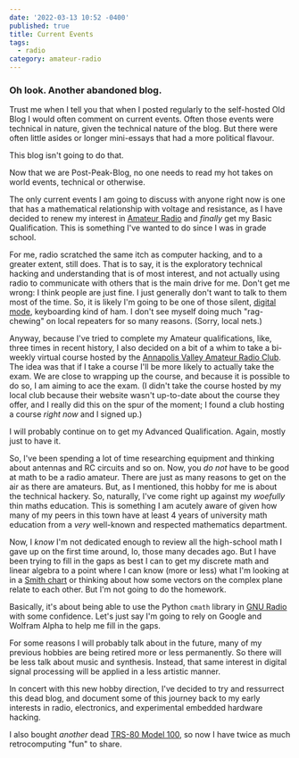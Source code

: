 ```yaml
---
date: '2022-03-13 10:52 -0400'
published: true
title: Current Events
tags:
  - radio
category: amateur-radio
---
```

### Oh look. Another abandoned blog.

Trust me when I tell you that when I posted regularly to the self-hosted Old Blog I would often comment on current events. Often those events were technical in nature, given the technical nature of the blog. But there were often little asides or longer mini-essays that had a more political flavour.

This blog isn't going to do that.

Now that we are Post-Peak-Blog, no one needs to read my hot takes on world events, technical or otherwise.

The only current events I am going to discuss with anyone right now is one that has a mathematical relationship with voltage and resistance, as I have decided to renew my interest in [Amateur Radio](https://en.wikipedia.org/wiki/Amateur_radio) and _finally_ get my Basic Qualification. This is something I've wanted to do since I was in grade school.

For me, radio scratched the same itch as computer hacking, and to a greater extent, still does. That is to say, it is the exploratory technical hacking and understanding that is of most interest, and not actually using radio to communicate with others that is the main drive for me. Don't get me wrong: I think people are just fine. I just generally don't want to talk to them most of the time. So, it is likely I'm going to be one of those silent, [digital mode](https://www.arrl.org/digital-modes), keyboarding kind of ham. I don't see myself doing much "rag-chewing" on local repeaters for so many reasons. (Sorry, local nets.)

Anyway, because I've tried to complete my Amateur qualifications, like, three times in recent history, I also decided on a bit of a whim to take a bi-weekly virtual course hosted by the [Annapolis Valley Amateur Radio Club](https://avarc.ca/index.php/online-basic-course/). The idea was that if I take a course I'll be more likely to actually take the exam. We are close to wrapping up the course, and because it is possible to do so, I am aiming to ace the exam. (I didn't take the course hosted by my local club because their website wasn't up-to-date about the course they offer, and I really did this on the spur of the moment; I found a club hosting a course _right now_ and I signed up.)

I will probably continue on to get my Advanced Qualification. Again, mostly just to have it.

So, I've been spending a lot of time researching equipment and thinking about antennas and RC circuits and so on. Now, you _do not_ have to be good at math to be a radio amateur. There are just as many reasons to get on the air as there are amateurs. But, as I mentioned, this hobby for me is about the technical hackery. So, naturally, I've come right up against my _woefully_ thin maths education. This is something I am acutely aware of given how many of my peers in this town have at least 4 years of university math education from a _very_ well-known and respected mathematics department.

Now, I _know_ I'm not dedicated enough to review all the high-school math I gave up on the first time around, lo, those many decades ago. But I have been trying to fill in the gaps as best I can to get my discrete math and linear algebra to a point where I can know (more or less) what I'm looking at in a [Smith chart](https://en.wikipedia.org/wiki/Smith_chart) or thinking about how some vectors on the complex plane relate to each other. But I'm not going to do the homework.

Basically, it's about being able to use the Python `cmath` library in [GNU Radio](https://www.gnuradio.org/) with some confidence. Let's just say I'm going to rely on Google and Wolfram Alpha to help me fill in the gaps.

For some reasons I will probably talk about in the future, many of my previous hobbies are being retired more or less permanently. So there will be less talk about music and synthesis. Instead, that same interest in digital signal processing will be applied in a less artistic manner.

In concert with this new hobby direction, I've decided to try and ressurrect this dead blog, and document some of this journey back to my early interests in radio, electronics, and experimental embedded hardware hacking.

I also bought _another_ dead [TRS-80 Model 100](https://www.trs-80.com/wordpress/trs-80-computer-line/model-100/), so now I have twice as much retrocomputing "fun" to share.

